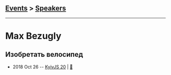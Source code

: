 ## [Events](../README.md) > [Speakers](../speakers.md)
---

# Max Bezugly

## Изобретать велосипед
- 2018 Oct 26 -- [KyivJS 20](https://www.youtube.com/watch?v=IMbK2CiYtxo)  | [:notebook:](https://docs.google.com/presentation/d/1-QccDwhZhHi-i-TPkgxGltM906Hx63-0vVTBWBP-_Iw/edit)  
